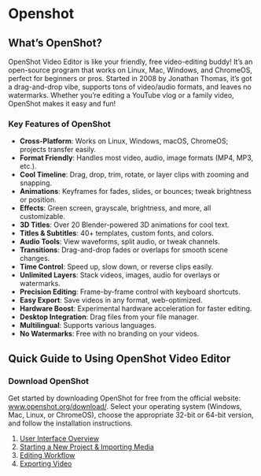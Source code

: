 # Openshot

## What’s OpenShot? 
OpenShot Video Editor is like your friendly, free video-editing buddy! It’s an open-source program that works on Linux, Mac, Windows, and ChromeOS, perfect for beginners or pros. Started in 2008 by Jonathan Thomas, it’s got a drag-and-drop vibe, supports tons of video/audio formats, and leaves no watermarks. Whether you’re editing a YouTube vlog or a family video, OpenShot makes it easy and fun!

### Key Features of OpenShot  
- **Cross-Platform**: Works on Linux, Windows, macOS, ChromeOS; projects transfer easily.  
- **Format Friendly**: Handles most video, audio, image formats (MP4, MP3, etc.).  
- **Cool Timeline**: Drag, drop, trim, rotate, or layer clips with zooming and snapping.  
- **Animations**: Keyframes for fades, slides, or bounces; tweak brightness or position.  
- **Effects**: Green screen, grayscale, brightness, and more, all customizable.  
- **3D Titles**: Over 20 Blender-powered 3D animations for cool text.  
- **Titles & Subtitles**: 40+ templates, custom fonts, and colors.  
- **Audio Tools**: View waveforms, split audio, or tweak channels.  
- **Transitions**: Drag-and-drop fades or overlaps for smooth scene changes.  
- **Time Control**: Speed up, slow down, or reverse clips easily.  
- **Unlimited Layers**: Stack videos, images, audio for overlays or watermarks.  
- **Precision Editing**: Frame-by-frame control with keyboard shortcuts.  
- **Easy Export**: Save videos in any format, web-optimized.  
- **Hardware Boost**: Experimental hardware acceleration for faster editing.  
- **Desktop Integration**: Drag files from your file manager.  
- **Multilingual**: Supports various languages.  
- **No Watermarks**: Free with no branding on your videos.  

## Quick Guide to Using OpenShot Video Editor

### Download OpenShot
Get started by downloading OpenShot for free from the official website: www.openshot.org/download/. Select your operating system (Windows, Mac, Linux, or ChromeOS), choose the appropriate 32-bit or 64-bit version, and follow the installation instructions.

1. [User Interface Overview](https://github.com/LEARN-LK/Openshot/blob/main/User-interface.md)
2. [Starting a New Project & Importing Media ](https://github.com/LEARN-LK/Openshot/blob/main/NewProject%26Importing.md)
3. [Editing Workflow](https://github.com/LEARN-LK/Openshot/blob/main/EnhancingVideo.md)
4. [Exporting Video](https://github.com/LEARN-LK/Openshot/blob/main/export-video.md)

